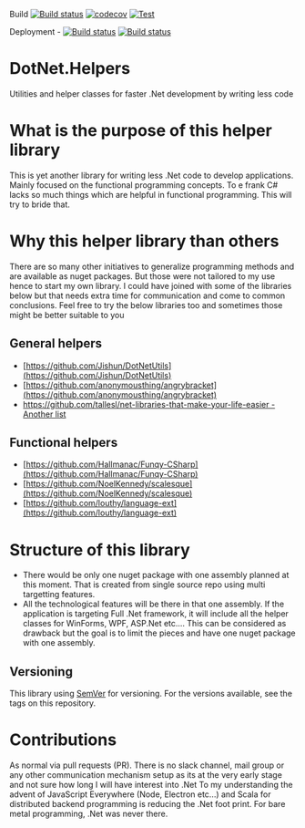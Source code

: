 Build
[![Build status](https://ci.appveyor.com/api/projects/status/ry2o7n3as7j0axp8?svg=true)](https://ci.appveyor.com/project/joymon/dotnet-helpers) [![codecov](https://codecov.io/gh/joymon/dotnet-helpers/branch/master/graph/badge.svg)](https://codecov.io/gh/joymon/dotnet-helpers) [![Test](https://img.shields.io/appveyor/tests/joymon/dotnet-helpers.svg)](https://ci.appveyor.com/project/joymon/dotnet-helpers)

Deployment - 
[![Build status](https://img.shields.io/nuget/v/DotNet.Helpers.svg)](https://www.nuget.org/packages/DotNet.Helpers) [![Build status](https://img.shields.io/nuget/dt/DotNet.Helpers.svg)](https://www.nuget.org/packages/DotNet.Helpers) 

# DotNet.Helpers
Utilities and helper classes for faster .Net development by writing less code

# What is the purpose of this helper library
This is yet another library for writing less .Net code to develop applications. Mainly focused on the functional programming concepts. To e frank C# lacks so much things which are helpful in functional programming. This will try to bride that.

# Why this helper library than others
There are so many other initiatives to generalize programming methods and are available as nuget packages. But those were not tailored to my use hence to start my own library. I could have joined with some of the libraries below but that needs extra time for communication and come to common conclusions. Feel free to try the below libraries too and sometimes those might be better suitable to you

## General helpers

- [https://github.com/Jishun/DotNetUtils](https://github.com/Jishun/DotNetUtils)
- [https://github.com/anonymousthing/angrybracket](https://github.com/anonymousthing/angrybracket)
- [https://github.com/tallesl/net-libraries-that-make-your-life-easier - Another list](https://github.com/tallesl/net-libraries-that-make-your-life-easier)

## Functional helpers

- [https://github.com/Hallmanac/Funqy-CSharp](https://github.com/Hallmanac/Funqy-CSharp)
- [https://github.com/NoelKennedy/scalesque](https://github.com/NoelKennedy/scalesque)
- [https://github.com/louthy/language-ext](https://github.com/louthy/language-ext)

# Structure of this library

- There would be only one nuget package with one assembly planned at this moment. That is created from single source repo using multi targetting features.
- All the technological features will be there in that one assembly. If the application is targeting Full .Net framework, it will include all the helper classes for WinForms, WPF, ASP.Net etc.... This can be considered as drawback but the goal is to limit the pieces and have one nuget package with one assembly.

## Versioning
This library using [SemVer](https://semver.org/) for versioning. For the versions available, see the tags on this repository.

# Contributions

As normal via pull requests (PR). There is no slack channel, mail group or any other communication mechanism setup as its at the very early stage and not sure how long I will have interest into .Net
To my understanding the advent of JavaScript Everywhere (Node, Electron etc...) and Scala for distributed backend programming is reducing the .Net foot print. For bare metal programming, .Net was never there.
